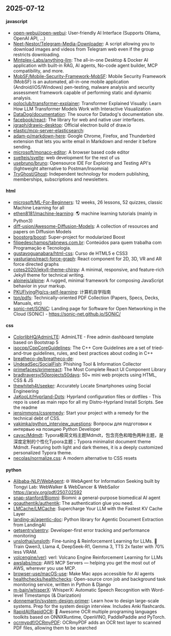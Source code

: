 ## 2025-07-12

#### javascript
* [open-webui/open-webui](https://github.com/open-webui/open-webui): User-friendly AI Interface (Supports Ollama, OpenAI API, ...)
* [Neet-Nestor/Telegram-Media-Downloader](https://github.com/Neet-Nestor/Telegram-Media-Downloader): A script allowing you to download images and videos from Telegram web even if the group restricts downloading.
* [Mintplex-Labs/anything-llm](https://github.com/Mintplex-Labs/anything-llm): The all-in-one Desktop & Docker AI application with built-in RAG, AI agents, No-code agent builder, MCP compatibility, and more.
* [MobSF/Mobile-Security-Framework-MobSF](https://github.com/MobSF/Mobile-Security-Framework-MobSF): Mobile Security Framework (MobSF) is an automated, all-in-one mobile application (Android/iOS/Windows) pen-testing, malware analysis and security assessment framework capable of performing static and dynamic analysis.
* [poloclub/transformer-explainer](https://github.com/poloclub/transformer-explainer): Transformer Explained Visually: Learn How LLM Transformer Models Work with Interactive Visualization
* [DataDog/documentation](https://github.com/DataDog/documentation): The source for Datadog's documentation site.
* [facebook/react](https://github.com/facebook/react): The library for web and native user interfaces.
* [jgraph/drawio-desktop](https://github.com/jgraph/drawio-desktop): Official electron build of draw.io
* [elastic/mcp-server-elasticsearch](https://github.com/elastic/mcp-server-elasticsearch): 
* [adam-p/markdown-here](https://github.com/adam-p/markdown-here): Google Chrome, Firefox, and Thunderbird extension that lets you write email in Markdown and render it before sending.
* [microsoft/monaco-editor](https://github.com/microsoft/monaco-editor): A browser based code editor
* [sveltejs/svelte](https://github.com/sveltejs/svelte): web development for the rest of us
* [usebruno/bruno](https://github.com/usebruno/bruno): Opensource IDE For Exploring and Testing API's (lightweight alternative to Postman/Insomnia)
* [TryGhost/Ghost](https://github.com/TryGhost/Ghost): Independent technology for modern publishing, memberships, subscriptions and newsletters.

#### html
* [microsoft/ML-For-Beginners](https://github.com/microsoft/ML-For-Beginners): 12 weeks, 26 lessons, 52 quizzes, classic Machine Learning for all
* [ethen8181/machine-learning](https://github.com/ethen8181/machine-learning): 🌎 machine learning tutorials (mainly in Python3)
* [diff-usion/Awesome-Diffusion-Models](https://github.com/diff-usion/Awesome-Diffusion-Models): A collection of resources and papers on Diffusion Models
* [boostorg/boost](https://github.com/boostorg/boost): Super-project for modularized Boost
* [filipedeschamps/tabnews.com.br](https://github.com/filipedeschamps/tabnews.com.br): Conteúdos para quem trabalha com Programação e Tecnologia.
* [gustavoguanabara/html-css](https://github.com/gustavoguanabara/html-css): Curso de HTML5 e CSS3
* [vasturiano/react-force-graph](https://github.com/vasturiano/react-force-graph): React component for 2D, 3D, VR and AR force directed graphs
* [cotes2020/jekyll-theme-chirpy](https://github.com/cotes2020/jekyll-theme-chirpy): A minimal, responsive, and feature-rich Jekyll theme for technical writing.
* [alpinejs/alpine](https://github.com/alpinejs/alpine): A rugged, minimal framework for composing JavaScript behavior in your markup.
* [PKUFlyingPig/cs-self-learning](https://github.com/PKUFlyingPig/cs-self-learning): 计算机自学指南
* [tpn/pdfs](https://github.com/tpn/pdfs): Technically-oriented PDF Collection (Papers, Specs, Decks, Manuals, etc)
* [sonic-net/SONiC](https://github.com/sonic-net/SONiC): Landing page for Software for Open Networking in the Cloud (SONiC) - https://sonic-net.github.io/SONiC/

#### css
* [ColorlibHQ/AdminLTE](https://github.com/ColorlibHQ/AdminLTE): AdminLTE - Free admin dashboard template based on Bootstrap 5
* [isocpp/CppCoreGuidelines](https://github.com/isocpp/CppCoreGuidelines): The C++ Core Guidelines are a set of tried-and-true guidelines, rules, and best practices about coding in C++
* [breatheco-de/breatheco-de](https://github.com/breatheco-de/breatheco-de): 
* [UndeadSec/SocialFish](https://github.com/UndeadSec/SocialFish): Phishing Tool & Information Collector
* [primefaces/primereact](https://github.com/primefaces/primereact): The Most Complete React UI Component Library
* [bradtraversy/50projects50days](https://github.com/bradtraversy/50projects50days): 50+ mini web projects using HTML, CSS & JS
* [thewhiteh4t/seeker](https://github.com/thewhiteh4t/seeker): Accurately Locate Smartphones using Social Engineering
* [JaKooLit/Hyprland-Dots](https://github.com/JaKooLit/Hyprland-Dots): Hyprland configuration files or dotfiles - This repo is used as main repo for all my Distro-Hyprland Install Scripts. See the readme
* [jensimmons/cssremedy](https://github.com/jensimmons/cssremedy): Start your project with a remedy for the technical debt of CSS.
* [yakimka/python_interview_questions](https://github.com/yakimka/python_interview_questions): Вопросы для подготовки к интервью на позицию Python Developer
* [cayxc/Mdmdt](https://github.com/cayxc/Mdmdt): Typora极简文档主题Mdmdt，包含亮色和暗色两种主题，是深度定制的个性化Typora主题；Typora minimalist document theme Mdmdt. Featuring both light and dark themes, it is a deeply customized personalized Typora theme.
* [necolas/normalize.css](https://github.com/necolas/normalize.css): A modern alternative to CSS resets

#### python
* [Alibaba-NLP/WebAgent](https://github.com/Alibaba-NLP/WebAgent): 🌐 WebAgent for Information Seeking built by Tongyi Lab: WebWalker & WebDancer & WebSailor https://arxiv.org/pdf/2507.02592
* [snap-stanford/Biomni](https://github.com/snap-stanford/Biomni): Biomni: a general-purpose biomedical AI agent
* [goauthentik/authentik](https://github.com/goauthentik/authentik): The authentication glue you need.
* [LMCache/LMCache](https://github.com/LMCache/LMCache): Supercharge Your LLM with the Fastest KV Cache Layer
* [landing-ai/agentic-doc](https://github.com/landing-ai/agentic-doc): Python library for Agentic Document Extraction from LandingAI
* [getsentry/sentry](https://github.com/getsentry/sentry): Developer-first error tracking and performance monitoring
* [unslothai/unsloth](https://github.com/unslothai/unsloth): Fine-tuning & Reinforcement Learning for LLMs. 🦥 Train Qwen3, Llama 4, DeepSeek-R1, Gemma 3, TTS 2x faster with 70% less VRAM.
* [volcengine/verl](https://github.com/volcengine/verl): verl: Volcano Engine Reinforcement Learning for LLMs
* [awslabs/mcp](https://github.com/awslabs/mcp): AWS MCP Servers — helping you get the most out of AWS, wherever you use MCP.
* [browser-use/macOS-use](https://github.com/browser-use/macOS-use): Make Mac apps accessible for AI agents
* [healthchecks/healthchecks](https://github.com/healthchecks/healthchecks): Open-source cron job and background task monitoring service, written in Python & Django
* [m-bain/whisperX](https://github.com/m-bain/whisperX): WhisperX: Automatic Speech Recognition with Word-level Timestamps (& Diarization)
* [donnemartin/system-design-primer](https://github.com/donnemartin/system-design-primer): Learn how to design large-scale systems. Prep for the system design interview. Includes Anki flashcards.
* [RapidAI/RapidOCR](https://github.com/RapidAI/RapidOCR): 📄 Awesome OCR multiple programing languages toolkits based on ONNXRuntime, OpenVINO, PaddlePaddle and PyTorch.
* [ocrmypdf/OCRmyPDF](https://github.com/ocrmypdf/OCRmyPDF): OCRmyPDF adds an OCR text layer to scanned PDF files, allowing them to be searched
